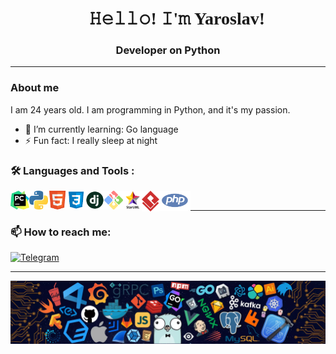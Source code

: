 <h1 align="center" >
<font face="Cambria">👋 𝙷𝚎𝚕𝚕𝚘! 𝙸'𝚖 Yaroslav!</font>
</h1>

<h3 align="center">Developer on Python</h3>

---

### About me

I am 24 years old. I am programming in Python, and it's my passion.

- 🌱 I’m currently learning: Go language
- ⚡ Fun fact: I really sleep at night

### :hammer_and_wrench: Languages and Tools :

<img align="left" alt="pyCharm" src="image/pyCharm.png" width="30"/>
<img align="left" alt="Python" src="image/python.png" width="30"/>
<img align="left" alt="Html5" src="image/html5.png" width="30"/>
<img align="left" alt="Css3" src="image/css.png" width="30"/>
<img align="left" alt="Django" src="image/django.png" width="30"/>
<img align="left" alt="Git" src="image/git.png" width="30"/>
<img align="left" alt="StarUML" src="image/StarUML.png" width="30"/>
<img align="left" alt="Git" src="image/VirtualParadigm.png" width="28"/>
<img align="left" alt="PHP" src="image/php.png" width="50"/>

<br>

---

### 📫 How to reach me:

<a href="https://t.me/OZyaroslav">
    <img alt="Telegram" src="https://img.shields.io/badge/-Telegram-blue?style=flat&logo=Telegram&logoColor=white">
</a>

---

[//]: # ([![codewars]&#40;https://www.codewars.com/users/mangoodd/badges/small&#41;]&#40;https://www.codewars.com/users/mangoodd&#41;)

<p align="center">
    <img align="left" alt="pyCharm" src="image/header.png"/>
</p>